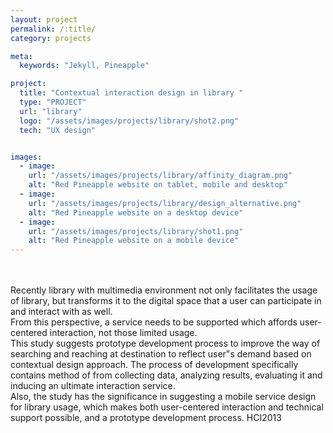 ```yaml
---
layout: project
permalink: /:title/
category: projects

meta:
  keywords: "Jekyll, Pineapple"

project:
  title: "Contextual interaction design in library "
  type: "PROJECT"
  url: "library"
  logo: "/assets/images/projects/library/shot2.png"
  tech: "UX design"


images:
  - image:
    url: "/assets/images/projects/library/affinity_diagram.png"
    alt: "Red Pineapple website on tablet, mobile and desktop"
  - image:
    url: "/assets/images/projects/library/design_alternative.png"
    alt: "Red Pineapple website on a desktop device"
  - image:
    url: "/assets/images/projects/library/shot1.png"
    alt: "Red Pineapple website on a mobile device"
---
```

<p>
<br>
<br>
Recently library with multimedia environment not only facilitates the usage of library, but transforms it to the digital space that a user can participate in and interact with as well. 
<br>
From this perspective, a service needs to be supported which affords user-centered interaction, not those limited usage.
<br>
This study suggests prototype development process to improve the way of searching and reaching at destination to reflect user"s demand based on contextual design approach. The process of development specifically contains method of from collecting data, analyzing results, evaluating it and inducing an ultimate interaction service.
<br>
Also, the study has the significance in suggesting a mobile service design for library usage, which makes both user-centered interaction and technical support possible, and a prototype development process.
HCI2013
</p>
